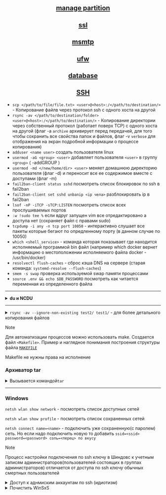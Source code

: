 <div align="center">

## [manage partition](https://github.com/Limewax163/help_unix/tree/main/manage_partition/README.md)

## [ssl](https://github.com/Limewax163/help_unix/tree/main/SSL/README.md)

## [msmtp](https://github.com/Limewax163/help_unix/tree/main/msmtp/README.md)

## [ufw](https://github.com/Limewax163/help_unix/tree/main/ufw/README.md)

## [database](https://github.com/Limewax163/help_unix/blob/main/database/README..md)

## [SSH](https://github.com/Limewax163/help_unix/blob/main/SSH/README.md) ##
</div>

- `scp </path/to/file/file.txt> <user>@<host>:/</path/to/destination/>` - Копирование файлв через протокол ssh с одного хоста на другой
- `rsync -av </path/to/destination/folder> <user>@<host>:/</path/to/destination/>` - Копирование директории через собственный протокол (работает поверх TCP) с одного хоста на другой (флаг -a `archive` архивирует перед передачей, для того чтобы сохранить все свойства папок и файлов, флаг -v `verbose` для отображения на экран подробной информации о процессе копирования)
- `adduser <name user>` создать пользователя linux
- `usermod -aG <group> <user>` добавляет пользователя `<user>` в группу `<group>` ( -addGROUP )
- `usermod -md </new/home/dir> <user>` меняет домашнюю директорию пользователя (флаг -d) и переносит все ее содержимое вместе с доступами (флаг -m)
- `fail2ban-client status sshd` посмотреть список блокировок по ssh в fail2ban
- `fail2ban-client set sshd unbanip <ip чела>` разблокировать ip в fail2ban
- `lsof -nP -iTCP -sTCP:LISTEN` посмотреть список всех прослушиваемых портов
- `:w !sudo tee %` если вдруг запущен vim все отредактировано а доступа нет (сохраняет файл с правами sudo)
- `tcpdump -i any -n tcp port 10050` - интерактивно слушает все пакеты которые бегают по опредленному порту (в данном случае по 10050)
- `which <shell_service>` - команда которая показывает где находится исполняемый программой bin файл (например which docker вернет информацию о местоположении исполняемого файла docker - /usr/bin/docker)
- `resolvectl flush-caches` - сброс кэша DNS на сервере (старая команда: `systemd-resolve --flush-caches`)
- `smem -s swap` проверка используемой swap памяти процессами
- `source .env && echo $DB_PASSWORD` посмотреть как читается переменная из определенного файла

___

<details>
  <summary><b>du и NCDU</b></summary>

`sudo du -sch * .[!.]* | sort -rh | head` - для поиска и сортировки по размеру через du

1. `du` команда для вывода информации о размере файлов и директорий.
2. `-shc` * .[!.]* это опции du, которые указывают команде следующее:
- `s` (или --summarize) позволяет показать только общий размер для каждого аргумента (файл или директория)
- `h` (или --human-readable) выводит размер в удобном для чтения формате (например, KB, MB, GB)
- `c` (или --total) добавляет итоговую строку в конце вывода с общим размером всех файлов и директорий
- * - обрабатывает все файлы и директории в текущей директории.
- `.[!.]*` - обрабатывает скрытые файлы и директории (начинающиеся с точки), кроме . 
3. `|` - это символ "pipe", который перенаправляет вывод одной команды на ввод другой
4. `sort -rh` это команда для сортировки входных данных:
- `-r` (или --reverse) - сортирует в обратном порядке
- `-h` (или --human-numeric-sort) сортирует числа в удобном для чтения формате (например, KB, MB, GB)
5. `head` - это команда для вывода первых строк входных данных (по умолчанию первые 10 строк)

`ncdu /path/to/scan` сервис который сканирует файловую систему и показывает занятое место (визуальный буст du)

</details>

___

<details>
  <summary><code>rsync -av --ignore-non-existing test2/ test1/</code> - для более детального копирования файлов</summary>

> rsync в данной команде из директории test2 рекурсивно копирует все файлы и вставляет в директорию test1, причем всю остальную структуру директорий и каталогов он оставляет не тронутой. Условный файл находившийся в test2/path/to/FILE будет скопирован в директорию
> test1/path/to/FILE, а остальные файлы в этой директори останутся не тронутыми

- по флагам:

  - `-a` - это флаг для архивного режима, который включает рекурсивное копирование файлов и директорий, сохранение метаданных (включая права доступа, временные метки и т.д.), и также сохраняет ссылки и устройства.
  - `-v` - это флаг, который включает подробный вывод (verbose mode), позволяя увидеть информацию о копируемых файлах и процессе.
  - `--ignore-non-existing` - опция, которая позволяет игнорировать отсутствующие файлы в директории назначения (если в директории назначения есть файл test_file, а в директории с которой синхронизируются такого файла нет, то он не будет учтен в синхронизации)
  - `--ignore-existing` - опция, которая позволяет игнорировать существующие файлы в директории назначения (если в диретории назначения есть файл test_file И в директории с которой выполняется синхронизация этот файл есть, то он не будет учтен для синхронизации)
  - `--exclude=".env"` - опция, которая исключает копирование файлов (например с расширением  .env и т.д.)

</details>

> [!NOTE]
> Для автоматизации процессов можно использовать make. Создается файл `<Makefile>`.
> Пример и наглядное понимания построения структуры файла [`MAKEFILE`](https://github.com/Limewax163/k8s/blob/main/Makefile.md)
> 
> Makefile не нужны права на исполнение

### Архиватор tar

<details>
  <summary>Вызывается командой<code>tar</code></summary>

___
Флаги:

- `-c` --create: Создать архив.
- `-x` --extract, --get: Извлечь файлы из архива.
- `-f` --file <архив>: Указать имя файла архива.
- `-t` --list: Показать содержимое архива.
- `-v` --verbose: Вывести подробный вывод.
- `-z` --gzip: Использовать gzip для компрессии или декомпрессии архива.
- `-j` --bzip2: Использовать bzip2 для компрессии или декомпрессии архива.
- `-r` --append: Добавить файлы к существующему архиву.
- `--delete:` Удалить файлы из архива.
- `--strip-components <число>:` Удалить указанное количество компонент пути при извлечении файлов.
- `--exclude=<шаблон>:` Исключить файлы, соответствующие шаблону.
- `--wildcards:` Включить обработку шаблонов в именах файлов.

</details>

___

### Windows

`netsh wlan show network` - посмотреть список доступных сетей

`netsh wlan show profile` - посмотреть список сохраненных сетей

`netsh connect name=<name>` - подключить уже сохраненную(с паролем) сеть. Но если надо подключить новую то добавить `ssid=<ssid> password=<password> соль=<перец> по вкусу`

> [!NOTE]
> Процесс настройки подключения по ssh ключу в Шиндовс к учетным записям администраторов(пользователей состоящих в группах администраторов) отличается от доступа по ssh ключу обычных смертных пользователей

<details>
  <summary>Доступ к аднмиским аккаунтам по ssh (идиотизм)</summary>

1. Настраиваем сам ssh сервер. В конфиге `C:\ProgramData\ssh\sshd_config` интересуют всего две позиции `<PasswordAuthentication>` `<PubkeyAuthentication>`
   - прописываем соответсвующим образом (зависит от того что нужно)
```
PasswordAuthentication <no or yes>
PubkeyAuthentication yes
```
2. Создать файл специально для администраторов `<administrators_authorized_keys>` куда добавляем свою публичную(открытую) часть ключа сервака откуда собираемся подключаться к Шиндовс
3. Все файлы по классике должны иметь определенные права чтобы все работало как нужно. Но здесь два пути
   - можно поменять права на папки и сделать все "как надо"
```
icacls.exe "C:\ProgramData\ssh\administrators_authorized_keys" /inheritance:r /grant "Администраторы:F" /grant "СИСТЕМА:F"
```
  - либо в конфиге установить значение `<StrictModes>` в `<no>`
```
StrictModes no
```
4. Рестартануть сервис ssh

</details>

<details>
  <summary>Почистить WinSxS</summary>

Лучше выполнять в том порядке в котором указано, за исключением первых двух команд (StartComponentCleanup через планировщик либо через dism)

- StartComponentCleanup в планировщике задач для очистки и сжатия компонентов
```
schtasks.exe /Run /TN "\Microsoft\Windows\Servicing\StartComponentCleanup"
```
- Использование параметра Dism.exe `/StartComponentCleanup` (предыдущие версии обновленных компонентов будут немедленно удалены, в планировщике задан слип 1ч)
```
Dism.exe /online /Cleanup-Image /StartComponentCleanup
```
- Удаляет все замененные версии каждого компонента в хранилище компонентов (много чистит)
```
Dism.exe /online /Cleanup-Image /StartComponentCleanup /ResetBase
```

</details>

